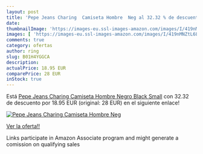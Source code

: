 ```yaml
---
layout: post
title: 'Pepe Jeans Charing  Camiseta Hombre  Neg al 32.32 % de descuento'
date: 
thumbnailImage: 'https://images-eu.ssl-images-amazon.com/images/I/419nMNZtL6L._SL200_.jpg'
images: [ 'https://images-eu.ssl-images-amazon.com/images/I/419nMNZtL6L._SL200_.jpg' ]
comments: true
category: ofertas
author: ring
slug: B01H4YGGCA
description:
actualPrice: 18.95 EUR
comparePrice: 28 EUR
inStock: true
---
```


Está [Pepe Jeans Charing  Camiseta Hombre  Negro  Black   Small](https://www.amazon.es/dp/B01H4YGGCA/?tag=tolees-21) con 32.32 de descuento por 18.95 EUR (original: 28 EUR) en el siguiente enlace!

[![Pepe Jeans Charing  Camiseta Hombre  Neg](https://images-eu.ssl-images-amazon.com/images/I/419nMNZtL6L._SL200_.jpg)](https://www.amazon.es/dp/B01H4YGGCA/?tag=tolees-21)

[Ver la oferta!!](https://www.amazon.es/dp/B01H4YGGCA/?tag=tolees-21)

Links participate in Amazon Associate program and might generate a comission on qualifying sales


